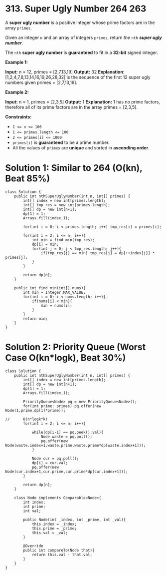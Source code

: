 # 313. Super Ugly Number 264 263
A  **super ugly number**  is a positive integer whose prime factors are in the array  `primes`.

Given an integer  `n`  and an array of integers  `primes`, return  _the_  `nth`  _**super ugly number**_.

The  `nth`  **super ugly number**  is  **guaranteed**  to fit in a  **32-bit**  signed integer.

**Example 1:**

**Input:** n = 12, primes = [2,7,13,19]
**Output:** 32
**Explanation:** [1,2,4,7,8,13,14,16,19,26,28,32] is the sequence of the first 12 super ugly numbers given primes = [2,7,13,19].

**Example 2:**

**Input:** n = 1, primes = [2,3,5]
**Output:** 1
**Explanation:** 1 has no prime factors, therefore all of its prime factors are in the array primes = [2,3,5].

**Constraints:**

-   `1 <= n <= 106`
-   `1 <= primes.length <= 100`
-   `2 <= primes[i] <= 1000`
-   `primes[i]`  is  **guaranteed**  to be a prime number.
-   All the values of  `primes`  are  **unique**  and sorted in  **ascending order**.

# Solution 1: Similar to 264 (O(kn), Beat 85%)
```
class Solution {
    public int nthSuperUglyNumber(int n, int[] primes) {
        int[] index = new int[primes.length];
        int[] tmp_res = new int[primes.length];
        int[] dp = new int[n+1];
        dp[1] = 1;
        Arrays.fill(index,1);
        
        for(int i = 0; i < primes.length; i++) tmp_res[i] = primes[i];
        
        for(int i = 2; i <= n; i++){
            int min = find_min(tmp_res);
            dp[i] = min;
            for(int j = 0; j < tmp_res.length; j++){
                if(tmp_res[j] == min) tmp_res[j] = dp[++index[j]] * primes[j];
            }
        }
        
        return dp[n];
    }
    
    public int find_min(int[] nums){
        int min = Integer.MAX_VALUE;
        for(int i = 0; i < nums.length; i++){
            if(nums[i] < min){
                min = nums[i];
            }
        }
        return min;
    }
}
```

#  Solution 2: Priority Queue (Worst Case  O(kn*logk), Beat 30%)
```
class Solution {
    public int nthSuperUglyNumber(int n, int[] primes) {
        int[] index = new int[primes.length];
        int[] dp = new int[n+1];
        dp[1] = 1;
        Arrays.fill(index,1);
        
        PriorityQueue<Node> pq = new PriorityQueue<Node>();
        for(int prime: primes) pq.offer(new Node(1,prime,dp[1]*prime));
        
//      O(n*logk*k)
        for(int i = 2; i <= n; i++){
            
            while(dp[i-1] == pq.peek().val){
                Node waste = pq.poll();
                pq.offer(new Node(waste.index+1,waste.prime,waste.prime*dp[waste.index+1]));
            }
            
            Node cur = pq.poll();
            dp[i] = cur.val;
            pq.offer(new Node(cur.index+1,cur.prime,cur.prime*dp[cur.index+1]));
        }
        
        return dp[n];
    }
    
    class Node implements Comparable<Node>{
        int index;
        int prime;
        int val;
        
        public Node(int _index, int _prime, int _val){
            this.index = _index;
            this.prime = _prime;
            this.val = _val;
        }
        
        @Override
        public int compareTo(Node that){
            return this.val - that.val;
        }
    }
}
```